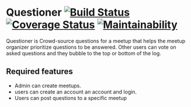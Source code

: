 # Questioner [![Build Status](https://travis-ci.com/vestineugenewimana/Questioner.svg?branch=ft-api-delete-user-162988329)](https://travis-ci.com/vestineugenewimana/Questioner) [![Coverage Status](https://coveralls.io/repos/github/vestineugenewimana/Questioner/badge.svg?branch=ft-api-delete-user-162988329)](https://coveralls.io/github/vestineugenewimana/Questioner?branch=ft-api-delete-user-162988329&kiil-cache=1) [![Maintainability](https://api.codeclimate.com/v1/badges/7b7a510cae44942c3ae3/maintainability)](https://codeclimate.com/github/vestineugenewimana/Questioner/maintainability)

Questioner is Crowd-source questions for a meetup that helps the meetup organizer prioritize
questions to be answered. Other users can vote on asked questions and they bubble to the top or bottom of the log.

## Required features

* Admin can create meetups.
* users can create an account an account and login.
* Users can post questions to a specific meetup
